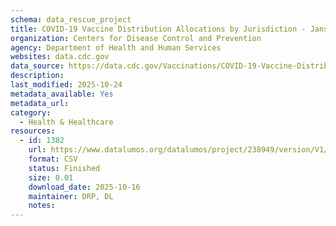 ```yaml
---
schema: data_rescue_project 
title: COVID-19 Vaccine Distribution Allocations by Jurisdiction - Janssen
organization: Centers for Disease Control and Prevention
agency: Department of Health and Human Services
websites: data.cdc.gov
data_source: https://data.cdc.gov/Vaccinations/COVID-19-Vaccine-Distribution-Allocations-by-Juris/w9zu-fywh/about_data
description: 
last_modified: 2025-10-24
metadata_available: Yes
metadata_url: 
category:
  - Health & Healthcare 
resources:
  - id: 1382
    url: https://www.datalumos.org/datalumos/project/238949/version/V1/view
    format: CSV
    status: Finished
    size: 0.01
    download_date: 2025-10-16
    maintainer: DRP, DL
    notes: 
---
```

